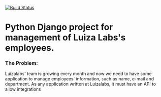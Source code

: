 [![Build Status](https://travis-ci.com/jeffersonkr/Luizalabs-Employee-Manager.svg?branch=master)](https://travis-ci.com/jeffersonkr/Luizalabs-Employee-Manager)

Python Django project for management of Luiza Labs's employees.
==================================================================

### The Problem:
Luizalabs' team is growing every month and now we need to have some application to manage
employees' information, such as name, e-mail and department. As any application written at
Luizalabs, it must have an API to allow integrations